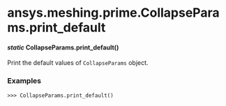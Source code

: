 # ansys.meshing.prime.CollapseParams.print_default



#### *static* CollapseParams.print_default()

Print the default values of `CollapseParams` object.

### Examples

```pycon
>>> CollapseParams.print_default()
```

<!-- !! processed by numpydoc !! -->

